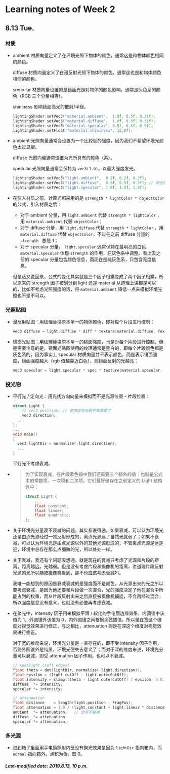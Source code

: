 # Learning notes of Week 2

## 8.13 Tue.

### 材质

+ ambient 材质向量定义了在环境光照下物体的颜色，通常这是和物体颜色相同的颜色。

  diffuse 材质向量定义了在漫反射光照下物体的颜色，通常这也是和物体颜色相同的颜色。

  specular 材质向量设置的是镜面光照对物体的颜色影响，通常是灰色系的颜色（RGB 三个分量相等）。

  shininess 影响镜面高光的散射/半径。

  ```c++
  lightingShader.setVec3("material.ambient",  1.0f, 0.5f, 0.31f);
  lightingShader.setVec3("material.diffuse",  1.0f, 0.5f, 0.31f);
  lightingShader.setVec3("material.specular", 0.5f, 0.5f, 0.5f);
  lightingShader.setFloat("material.shininess", 32.0f);
  ```

+ ambient 光照向量通常会设置为一个比较低的强度，因为我们不希望环境光颜色太过显眼。

  diffuse 光照向量通常设置为光所具有的颜色（系）。

  specular 光照向量通常会保持为 `vec3(1.0)`，以最大强度发光。

  ```c++
  lightingShader.setVec3("light.ambient",  0.2f, 0.2f, 0.2f);
  lightingShader.setVec3("light.diffuse",  0.5f, 0.5f, 0.5f); // 将光照调暗了一些以搭配场景
  lightingShader.setVec3("light.specular", 1.0f, 1.0f, 1.0f); 
  ```

+ 在引入材质之前，计算光照采用的是 `strength * lightColor * objectColor` 的公式，引入材质之后：

  + 对于 ambient 分量，用 `light.ambient` 代替 `strength * lightColor` ，用 `material.ambient` 代替 `objectColor`；
  + 对于 diffuse 分量，用 `light.diffuse` 代替 `strength * lightColor` ，用 `material.diffuse` 代替 `objectColor`，不过在之前 diffuse 分量的 `strength ` 总是 1；
  + 对于 specular 分量， `light.specular` 通常保持在最明亮的白色，`material.specular` 体现 `strength` 的作用，在灰色系中调整。看上去之前的 specular 分量包含颜色信息，而现在是纯灰色系，只包含亮度信息。

  但是话又说回来，公式的变化其实就是三个因子相乘变成了两个因子相乘，所以原来的 strength 因子被划分到 light 还是 material 从道理上讲都是可以的，比如不考虑光照强度的话，将 `material.ambient` 降低一点来模拟环境光照也不是不可以。

### 光照贴图

+ 漫反射贴图：用纹理替换原本单一的物体颜色，即对每个片段进行控制：

  ```c++
  vec3 diffuse = light.diffuse * diff * texture(material.diffuse, TexCoords).rgb;
  ```

+ 镜面光贴图：用纹理替换原本单一的镜面强度，也是对每个片段进行控制。但是需要注意的是，镜面光贴图使用的纹理通常是黑白的，即每个片段颜色都是灰色系的，因为事实上 specular 材质向量并不表示颜色，而是表示镜面强度，镜面强度越大（rgb 值越靠近白色），则镜面反射的光越亮：

  ```c++
  vec3 specular = light.specular * spec * texture(material.specular, TexCoords).rgb;
  ```

### 投光物

+ 平行光 / 定向光：用光线方向向量来模拟而不是光源位置 - 片段位置：

  ```c++
  struct Light {
      // vec3 position; // 使用定向光就不再需要了
      vec3 direction;
  	...
  };
  ...
  void main()
  {
    vec3 lightDir = normalize(-light.direction);
    ...
  }
  ```

  平行光不考虑衰减。

+ > 为了实现衰减，在片段着色器中我们还需要三个额外的值：也就是公式中的常数项、一次项和二次项。它们最好储存在之前定义的 Light 结构体中：
  >
  > ```c++
  > struct Light {
  > 	...
  >     float constant;
  >     float linear;
  >     float quadratic;
  > };
  > ```

+ 关于环境光分量衰不衰减的问题，其实都说得通。如果衰减，可以认为环境光还是由点光源经过一顿反射形成的，离点光源远了自然光就弱了；如果不衰减，可以认为环境光是由点光源以外的其他光源形成的，不管离点光源是远是近，环境中总存在那么点细微的光，所以处处一样。

+ 关于衰减，我还有个问题没想通，就是现在的衰减只考虑了光源和片段的距离，距离越远，光越弱。但是没有考虑片段和摄像机的距离，讲道理片段反射光源的光所以能被摄像机看到，那不也应该考虑衰减吗。

  我唯一能想到的原因是衰减衰减的是强度而不是颜色，从光源出来的光之所以要考虑衰减，是因为他还要和片段做一次混合，光的强度决定了他在混合中所能占到的权重，而从片段反射出来之后直接被摄像机捕捉，不会再经过混合，所以强度信息没有意义，也就没有必要再考虑衰减。

+ 在聚光中，intensity 因子用来模拟平滑 / 软化的手电筒边缘效果，内圆锥中该值为 1，外圆锥外该值为 0，内外圆锥之间根据余弦插值。所以是在宽这个维度对视觉效果进行修正，与之相比，attenuation 则是在深这个维度对视觉效果进行修正。

  对于宽的维度来说，环境光分量是一直存在的，即不受 intensity 因子作用，否则外圆锥外是纯黑，环境光便失去意义了；而对于深的维度来说，环境光分量可以衰减，即受 attenuation 因子作用，也可以不衰减。

  ```c++
  // spotlight (soft edges)
  float theta = dot(lightDir, normalize(-light.direction)); 
  float epsilon = (light.cutOff - light.outerCutOff);
  float intensity = clamp((theta - light.outerCutOff) / epsilon, 0.0, 1.0);  //余弦插值
  diffuse  *= intensity;
  specular *= intensity;
  
  // attenuation
  float distance    = length(light.position - FragPos);
  float attenuation = 1.0 / (light.constant + light.linear * distance + light.quadratic * (distance * distance));  // 衰减公式
  ambient  *= attenuation;   // 也可不衰减
  diffuse  *= attenuation;
  specular *= attenuation;  
  ```

### 多光源

+ 进到箱子里面用手电筒照射内壁没有聚光效果是因为 `lightDir` 指向箱内，而 `normal` 指向箱外，点积为负，取 0。

##### Last-modified date: 2019.8.13, 10 p.m.